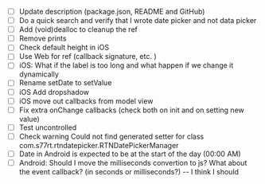 -   [ ] Update description (package.json, README and GitHub)
-   [ ] Do a quick search and verify that I wrote date picker and not data picker
-   [ ] Add (void)dealloc to cleanup the ref
-   [ ] Remove prints
-   [ ] Check default height in iOS
-   [ ] Use Web for ref (callback signature, etc. )
-   [ ] iOS: What if the label is too long and what happen if we change it dynamically
-   [ ] Rename setDate to setValue
-   [ ] iOS Add dropshadow
-   [ ] iOS move out callbacks from model view
-   [ ] Fix extra onChange callbacks (check both on init and on setting new value)
-   [ ] Test uncontrolled
-   [ ] Check warning Could not find generated setter for class com.s77rt.rtndatepicker.RTNDatePickerManager
-   [ ] Date in Android is expected to be at the start of the day (00:00 AM)
-   [ ] Android: Should I move the milliseconds convertion to js? What about the event callback? (in seconds or milliseconds?) -- I think I should
